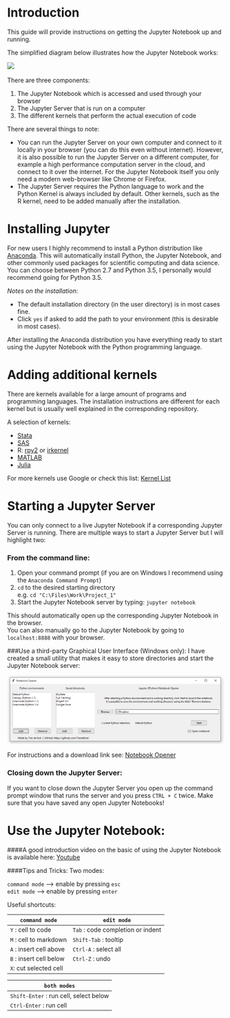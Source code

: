 # Introduction

This guide will provide instructions on getting the Jupyter Notebook up and running.   

The simplified diagram below illustrates how the Jupyter Notebook works:

![](https://dl.dropboxusercontent.com/u/1265025/python_tut/illustration_3a.png)

There are three components: 

1. The Jupyter Notebook which is accessed and used through your browser
2. The Jupyter Server that is run on a computer
3. The different kernels that perform the actual execution of code

There are several things to note: 

- You can run the Jupyter Server on your own computer and connect to it locally in your browser (you can do this even without internet). However, it is also possible to run the Jupyter Server on a different computer, for example a high performance computation server in the cloud, and connect to it over the internet. For the Jupyter Notebook itself you only need a modern web-browser like Chrome or Firefox.
- The Jupyter Server requires the Python language to work and the Python Kernel is always included by default. Other kernels, such as the R kernel, need to be added manually after the installation. 

# Installing Jupyter

For new users I highly recommend to install a Python distribution like [Anaconda](https://www.continuum.io/downloads). This will automatically install Python, the Jupyter Notebook, and other commonly used packages for scientific computing and data science. You can choose between Python 2.7 and Python 3.5, I personally would recommend going for Python 3.5.   

*Notes on the installation:*
- The default installation directory (in the user directory) is in most cases fine.
- Click `yes` if asked to add the path to your environment (this is desirable in most cases).

After installing the Anaconda distribution you have everything ready to start using the Jupyter Notebook with the Python programming language.

# Adding additional kernels

There are kernels available for a large amount of programs and programming languages. The installation instructions are different for each kernel but is usually well explained in the corresponding repository.

A selection of kernels:

* [Stata](https://github.com/TiesdeKok/ipystata)
* [SAS](https://github.com/sassoftware/sas_kernel)
* R: [rpy2](http://rpy2.bitbucket.org/) or [irkernel](http://irkernel.github.io/)
* [MATLAB](https://github.com/calysto/matlab_kernel)
* [Julia](https://github.com/JuliaLang/IJulia.jl)

For more kernels use Google or check this list: [Kernel List](https://github.com/ipython/ipython/wiki/IPython-kernels-for-other-languages)

# Starting a Jupyter Server

You can only connect to a live Jupyter Notebook if a corresponding Jupyter Server is running. There are multiple ways to start a Jupyter Server but I will highlight two:

### From the command line:   

1. Open your command prompt (if you are on Windows I recommend using the `Anaconda Command Prompt`)   
2. `cd` to the desired starting directory   
   e.g. `cd "C:\Files\Work\Project_1"`
3. Start the Jupyter Notebook server by typing: `jupyter notebook`   

This should automatically open up the corresponding Jupyter Notebook in the browser.    
You can also manually go to the Jupyter Notebook by going to `localhost:8888` with your browser.   

###Use a third-party Graphical User Interface (Windows only):
I have created a small utility that makes it easy to store directories and start the Jupyter Notebook server:

![](https://raw.githubusercontent.com/TiesdeKok/NotebookOpener/master/Images/example.png)

For instructions and a download link see: [Notebook Opener](https://github.com/TiesdeKok/NotebookOpener)

### Closing down the Jupyter Server:

If you want to close down the Jupyter Server you open up the command prompt window that runs the server and you press `CTRL + C` twice. Make sure that you have saved any open Jupyter Notebooks!

# Use the Jupyter Notebook:

####A good introduction video on the basic of using the Jupyter Notebook is available here: 
[Youtube](https://youtu.be/e9cSF3eVQv0)

####Tips and Tricks:
Two modes: 

`command mode` --> enable by pressing `esc`   
 `edit mode` --> enable by pressing `enter`   

Useful shortcuts:

|  `command mode` |`edit mode` 	
|---	|---	
|  `Y` : cell to code	|  `Tab` : code completion or indent
| `M` : cell to markdown  |   `Shift-Tab` : tooltip
| `A` : insert cell above  	|   	`Ctrl-A` : select all
| `B` : insert cell below  	|   `Ctrl-Z` : undo
| `X`: cut selected cell |   


|  `both modes` |	
|---	
|  `Shift-Enter` : run cell, select below
| `Ctrl-Enter` : run cell 